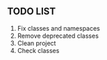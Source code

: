 TODO LIST
----

1. Fix classes and namespaces
2. Remove deprecated classes
3. Clean project
4. Check classes
